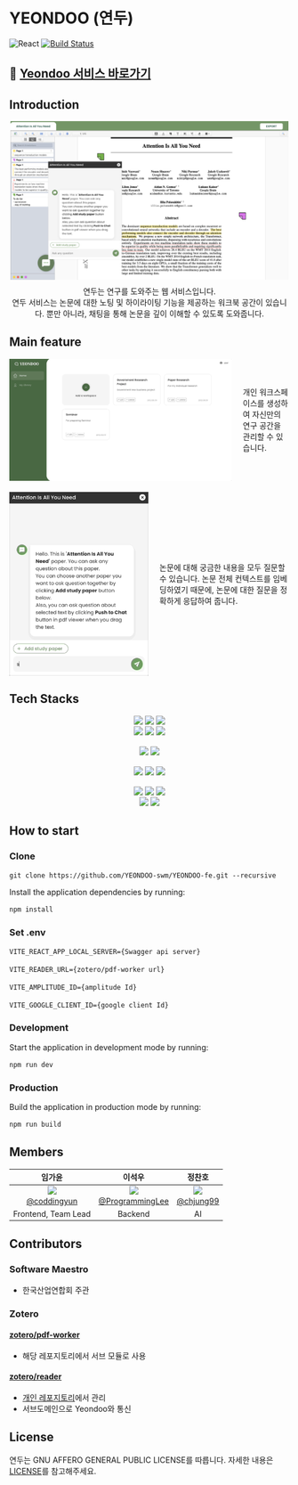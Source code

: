 # YEONDOO (연두)
![React](https://img.shields.io/badge/React-18.2.0-61DAFB.svg)
[![Build Status](https://github.com/YEONDOO-swm/YEONDOO-fe/actions/workflows/main.yml/badge.svg)](https://github.com/YEONDOO-swm/YEONDOO-fe/actions)

## 🔗 [Yeondoo 서비스 바로가기](https://yeondoo.net)


## Introduction
<div style="display: flex; flex-direction: column; justify-content: center; align-items: center">
  <img width="500" alt="image" src="./src/asset/mainLanding.png" title="Yeondoo 워크북 공간 및 채팅 서비스">
  <div style="text-align: center; margin-top: 10px">
    연두는 연구를 도와주는 웹 서비스입니다. <br/>
    연두 서비스는 논문에 대한 노팅 및 하이라이팅 기능을 제공하는 워크북 공간이 있습니다. 뿐만 아니라, 채팅을 통해 논문을 깊이 이해할 수 있도록 도와줍니다.
  </div>
</div>

## Main feature
<div style="display: flex; align-items: center; margin-bottom: 20px;">
  <img width="400" alt="image" src="./src/asset/workspaces.gif">
  <div style="margin-left: 20px">
    개인 워크스페이스를 생성하여 자신만의 연구 공간을 관리할 수 있습니다.
  </div>
</div>

<div style="display: flex; align-items: center;">
  <img width="250" alt="image" src="./src/asset/chatLading.gif">
  <div style="margin-left: 20px">
    논문에 대해 궁금한 내용을 모두 질문할 수 있습니다. 논문 전체 컨텍스트를 임베딩하였기 때문에, 논문에 대한 질문을 정확하게 응답하여 줍니다.
  </div>
</div>

## Tech Stacks
<p align="center">
  <img src="https://img.shields.io/badge/react-61DAFB?style=for-the-badge&logo=react&logoColor=black">
  <img src="https://img.shields.io/badge/TypeScript-3178C6?style=for-the-badge&logo=TypeScript&logoColor=white">
  <img src="https://img.shields.io/badge/javascript-F7DF1E?style=for-the-badge&logo=javascript&logoColor=black">
  <br/>
  <img src="https://img.shields.io/badge/MUI-007FFF?style=for-the-badge&logo=MUI&logoColor=white">
  <img src="https://img.shields.io/badge/Redux-764ABC?style=for-the-badge&logo=Redux&logoColor=white">
  <img src="https://img.shields.io/badge/React Query-FF4154?style=for-the-badge&logo=React Query&logoColor=white">
  <br/><br/>
  <img src="https://img.shields.io/badge/Sentry-362D59?style=for-the-badge&logo=Sentry&logoColor=white">
  <img src="https://img.shields.io/badge/Amplitude-1904DA?style=for-the-badge&logo=&logoColor=white">
  <br/><br/>
  <img src="https://img.shields.io/badge/AWS-232F3E?style=for-the-badge&logo=Amazon AWS&logoColor=white">
  <img src="https://img.shields.io/badge/AWS S3-569A31?style=for-the-badge&logo=Amazon S3&logoColor=white">
  <img src="https://img.shields.io/badge/AWS Route 53-8C4FFF?style=for-the-badge&logo=Amazon Route 53&logoColor=white">
  <br/><br/>
  <img src="https://img.shields.io/badge/Git-F05032?style=for-the-badge&logo=Git&logoColor=white">
  <img src="https://img.shields.io/badge/GitHub-181717?style=for-the-badge&logo=GitHub&logoColor=white">
  <img src="https://img.shields.io/badge/GitHub Actions-2088FF?style=for-the-badge&logo=GitHub Actions&logoColor=white">
  <br/>
  <img src="https://img.shields.io/badge/Slack-4A154B?style=for-the-badge&logo=Slack&logoColor=white">
  <img src="https://img.shields.io/badge/Notion-000000?style=for-the-badge&logo=Notion&logoColor=white">





</p>

## How to start
### Clone
```
git clone https://github.com/YEONDOO-swm/YEONDOO-fe.git --recursive
```

Install the application dependencies by running:

```sh
npm install
```

### Set .env
```
VITE_REACT_APP_LOCAL_SERVER={Swagger api server}

VITE_READER_URL={zotero/pdf-worker url}

VITE_AMPLITUDE_ID={amplitude Id}

VITE_GOOGLE_CLIENT_ID={google client Id}
```


### Development

Start the application in development mode by running:

```sh
npm run dev
```

### Production

Build the application in production mode by running:

```sh
npm run build
```

## Members
|      임가윤       |          이석우         |       정찬호         |                                                                                                               
| :------------------------------------------------------------------------------: | :---------------------------------------------------------------------------------------------------------------------------------------------------: | :---------------------------------------------------------------------------------------------------------------------------------------------------------------------------------------------------: | 
|   <img width="160px" src="https://avatars.githubusercontent.com/u/81891345?v=4" /> <br/> [@coddingyun](https://github.com/coddingyun)   |                       <img width="160px" src="https://avatars.githubusercontent.com/u/83485983?v=4" />  <br/> [@ProgrammingLee](https://github.com/IHateChem)  |                   <img width="160px" src="https://avatars.githubusercontent.com/u/62923434?s=64&v=4"/> <br/> [@chjung99](https://github.com/chjung99)   |
|   Frontend, Team Lead   |   Backend  | AI |

## Contributors
### Software Maestro
- 한국산업연합회 주관
### Zotero
#### [zotero/pdf-worker](https://github.com/zotero/pdf-worker) 
- 해당 레포지토리에서 서브 모듈로 사용
#### [zotero/reader](https://github.com/zotero/reader) 
- [개인 레포지토리](https://github.com/coddingyun/yeondoo-pdf)에서 관리
- 서브도메인으로 Yeondoo와 통신

## License
연두는 GNU AFFERO GENERAL PUBLIC LICENSE를 따릅니다. 자세한 내용은 [LICENSE](https://github.com/YEONDOO-swm/YEONDOO-fe/blob/main/LICENSE)를 참고해주세요.


